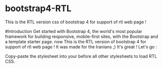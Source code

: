 # bootstrap4-RTL
This is the RTL version css of bootstrap 4 for support of rtl web page !

#Introduction
Get started with Bootstrap 4, the world's most popular framework for building responsive, mobile-first sites, with the Bootstrap and a template starter page. 
now This is the RTL version of bootstrap 4 for support of rtl web page !
It was made for the Iranians ;) It's great ! 
Let's go : 


Copy-paste the stylesheet <link> into your <head> before all other stylesheets to load RTL CSS.

<link rel="stylesheet" href="css/bootstrap-rtl.css">


